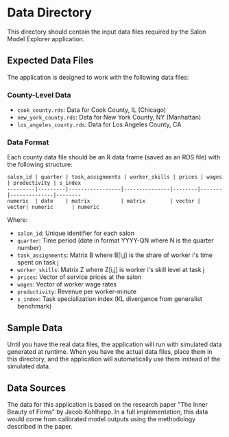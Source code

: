 # Data Directory

This directory should contain the input data files required by the Salon Model Explorer application.

## Expected Data Files

The application is designed to work with the following data files:

### County-Level Data

- `cook_county.rds`: Data for Cook County, IL (Chicago)
- `new_york_county.rds`: Data for New York County, NY (Manhattan)
- `los_angeles_county.rds`: Data for Los Angeles County, CA

### Data Format

Each county data file should be an R data frame (saved as an RDS file) with the following structure:

```
salon_id | quarter | task_assignments | worker_skills | prices | wages | productivity | s_index
---------|---------|-----------------|---------------|--------|-------|--------------|--------
numeric  | date    | matrix          | matrix        | vector | vector| numeric      | numeric
```

Where:
- `salon_id`: Unique identifier for each salon
- `quarter`: Time period (date in format YYYY-QN where N is the quarter number)
- `task_assignments`: Matrix B where B[i,j] is the share of worker i's time spent on task j
- `worker_skills`: Matrix Z where Z[i,j] is worker i's skill level at task j
- `prices`: Vector of service prices at the salon
- `wages`: Vector of worker wage rates
- `productivity`: Revenue per worker-minute
- `s_index`: Task specialization index (KL divergence from generalist benchmark)

## Sample Data

Until you have the real data files, the application will run with simulated data generated at runtime. When you have the actual data files, place them in this directory, and the application will automatically use them instead of the simulated data.

## Data Sources

The data for this application is based on the research paper "The Inner Beauty of Firms" by Jacob Kohlhepp. In a full implementation, this data would come from calibrated model outputs using the methodology described in the paper.
